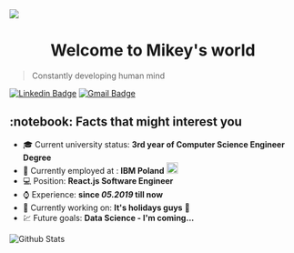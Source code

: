 <img src="https://media-exp1.licdn.com/dms/image/C5616AQEtqsmDDsTTcQ/profile-displaybackgroundimage-shrink_350_1400/0?e=1603324800&v=beta&t=TYkkb-YkHqyXw3eOmSRCeSrlvV3WXCTh05HAI3oiRjM" align="center" />
<h1 align="center">
  Welcome to Mikey's world
</h1>

> Constantly developing human mind

[![Linkedin Badge](https://img.shields.io/badge/-Lindkedin-blue?style=flat-square&logo=Linkedin&logoColor=white&link=https://www.linkedin.com/in/mikolaj-zatorski/)](https://www.linkedin.com/in/mikolaj-zatorski/) 
[![Gmail Badge](https://img.shields.io/badge/-Gmail-Red?style=flat-square&logo=Gmail&logoColor=white&link=mailto:mikolajzatorski1@gmail.com)](mailto:mikolajzatorski1@gmail.com)


<h2>:notebook: Facts that might interest you </h2>

  * :mortar_board: Current university status: **3rd year of Computer Science Engineer Degree**
  * :money_with_wings: Currently employed at : **IBM Poland** <img width=20 height=20 src="https://media-exp1.licdn.com/dms/image/C4E0BAQGfKOtAsJ7gOQ/company-logo_200_200/0?e=1606348800&v=beta&t=nJ3ERrOGdmRcTnPWNfTFVIESISGYgc9QF3G1Hg18WKo" />
  * :computer: Position: **React.js Software Engineer**
  * :watch: Experience: **since *05.2019* till now**
  * :sushi: Currently working on: **It's holidays guys** :palm_tree:
  * :chart: Future goals: **Data Science - I'm coming...**


![Github Stats](https://github-readme-stats.vercel.app/api?username=MikeyZat&count_private=true&show_icons=true&title_color=fff&icon_color=79ff97&text_color=9f9f9f&bg_color=151515)

